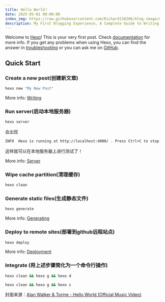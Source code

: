 ```yaml
---
title: Hello World！
date: 2025-05-01 00:00:00
index_img: https://raw.githubusercontent.com/Richard110206/blog-image/main/cover/hello-world.png
description: My First Blogging Experience, A Complete Guide to Writing and Updating Posts!
---
```




Welcome to [Hexo](https://hexo.io/)! This is your very first post. Check [documentation](https://hexo.io/docs/) for more info. If you get any problems when using Hexo, you can find the answer in [troubleshooting](https://hexo.io/docs/troubleshooting.html) or you can ask me on [GitHub](https://github.com/hexojs/hexo/issues).

## Quick Start

### Create a new post(创建新文章)

``` bash
hexo new "My New Post"
```

More info: [Writing](https://hexo.io/docs/writing.html)

### Run server(启动本地服务器)

``` bash
hexo server
```
会出现
```bash
INFO  Hexo is running at http://localhost:4000/ . Press Ctrl+C to stop
```
这样就可以在本地服务器上进行测试了！

More info: [Server](https://hexo.io/docs/server.html)

### Wipe cache partition(清理缓存)

``` bash
hexo clean
```

### Generate static files(生成静态文件)

``` bash
hexo generate
```

More info: [Generating](https://hexo.io/docs/generating.html)

### Deploy to remote sites(部署到github远程站点)

``` bash
hexo deploy
```

More info: [Deployment](https://hexo.io/docs/one-command-deployment.html)

### Integrate (将上述步骤简化为一个命令行操作)
``` bash
hexo clean && hexo g && hexo d
```
``` bash
hexo clean && hexo g && hexo s
```
封面来源：[Alan Walker & Torine - Hello World (Official Music Video)](https://www.youtube.com/watch?v=u7JMhVI7taQ&list=RDu7JMhVI7taQ&start_radio=1)